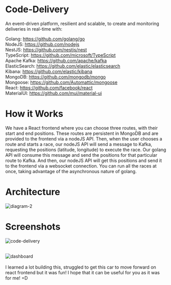 # Code-Delivery

An event-driven platform, resilient and scalable, to create and monitoring deliveries in real-time with: 

Golang: https://github.com/golang/go \
NodeJS: https://github.com/nodejs \
NestJS: https://github.com/nestjs/nest \
TypeScript: https://github.com/microsoft/TypeScript \
Apache Kafka: https://github.com/apache/kafka \
ElasticSearch: https://github.com/elastic/elasticsearch \
Kibana: https://github.com/elastic/kibana \
MongoDB: https://github.com/mongodb/mongo \
Mongoose: https://github.com/Automattic/mongoose \
React: https://github.com/facebook/react \
MaterialUI: https://github.com/mui/material-ui

# How it Works

We have a React frontend where you can choose three routes, with their start and end positions. These routes are persistent in MongoDB and are provided to the frontend via a nodeJS API. Then, when the user chooses a route and starts a race, our nodeJS API will send a message to Kafka, requesting the positions (latitude, longitude) to execute the race. Our golang API will consume this message and send the positions for that particular route to Kafka. And then, our nodeJS API will get this positions and send it to the frontend via a websocket connection. You can run all the races at once, taking advantage of the asynchronous nature of golang.

# Architecture

![diagram-2](https://user-images.githubusercontent.com/46850078/228926388-a5acd2ed-5f3a-4f68-8af6-72f1d99457a2.png)

# Screenshots

![code-delivery](https://user-images.githubusercontent.com/46850078/228926557-06674d05-601e-4e36-b7f9-7e379dac121e.png)

\
![dashboard](https://user-images.githubusercontent.com/46850078/228926667-74229a5d-fd00-407e-ac16-bde6a0cee092.png)
\
\
I learned a lot building this, struggled to get this car to move forward on react frontend but it was fun! I hope that it can be useful for you as it was for me! =D
